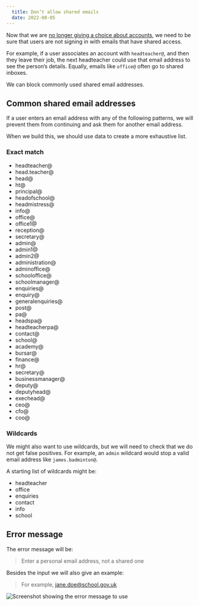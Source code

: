 ```yaml
---
  title: Don’t allow shared emails
  date: 2022-08-05
---
```


Now that we are [no longer giving a choice about accounts](/get-an-identity/no-account-choice/), we need to be sure that users are not signing in with emails that have shared access.

For example, if a user associates an account with `headteacher@`, and then they leave their job, the next headteacher could use that email address to see the person’s details. Equally, emails like `office@` often go to shared inboxes.

We can block commonly used shared email addresses.

## Common shared email addresses

If a user enters an email address with any of the following patterns, we will prevent them from continuing and ask them for another email address.

When we build this, we should use data to create a more exhaustive list.

### Exact match

- headteacher@
- head.teacher@
- head@
- ht@
- principal@
- headofschool@
- headmistress@
- info@
- office@
- office1@
- reception@
- secretary@
- admin@
- admin1@
- admin2@
- administration@
- adminoffice@
- schooloffice@
- schoolmanager@
- enquiries@
- enquiry@
- generalenquiries@
- post@
- pa@
- headspa@
- headteacherpa@
- contact@
- school@
- academy@
- bursar@
- finance@
- hr@
- secretary@
- businessmanager@
- deputy@
- deputyhead@
- exechead@
- ceo@
- cfo@
- coo@

### Wildcards

We might also want to use wildcards, but we will need to check that we do not get false positives. For example, an `admin` wildcard would stop a valid email address like `james.badminton@`.

A starting list of wildcards might be:

- headteacher
- office
- enquiries
- contact
- info
- school

## Error message

The error message will be:

> Enter a personal email address, not a shared one

Besides the input we will also give an example:

> For example, jane.doe@school.gov.uk

![Screenshot showing the error message to use](validation-message.png "Screenshot showing the error message to use")
